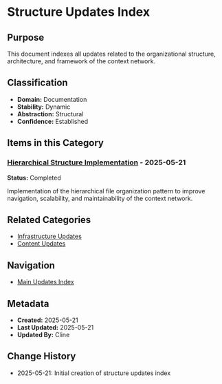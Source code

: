 # Structure Updates Index

## Purpose
This document indexes all updates related to the organizational structure, architecture, and framework of the context network.

## Classification
- **Domain:** Documentation
- **Stability:** Dynamic
- **Abstraction:** Structural
- **Confidence:** Established

## Items in this Category

### [Hierarchical Structure Implementation](./hierarchical_structure_implementation.md) - 2025-05-21
**Status:** Completed

Implementation of the hierarchical file organization pattern to improve navigation, scalability, and maintainability of the context network.

## Related Categories
- [Infrastructure Updates](../infrastructure/index.md)
- [Content Updates](../content/index.md)

## Navigation
- [Main Updates Index](../index.md)

## Metadata
- **Created:** 2025-05-21
- **Last Updated:** 2025-05-21
- **Updated By:** Cline

## Change History
- 2025-05-21: Initial creation of structure updates index
